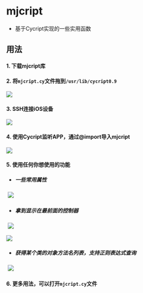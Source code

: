 # mjcript
- 基于Cycript实现的一些实用函数

## 用法
#### 1. 下载mjcript库
#### 2. 将`mjcript.cy`文件拖到`/usr/lib/cycript0.9`

![](https://images2017.cnblogs.com/blog/497279/201801/497279-20180117142349849-1266707786.png)

#### 3. SSH连接iOS设备

![](https://images2017.cnblogs.com/blog/497279/201801/497279-20180117144237631-1432220935.png)

#### 4. 使用Cycript监听APP，通过@import导入mjcript

![](https://images2017.cnblogs.com/blog/497279/201801/497279-20180117144247146-1584055320.png)

#### 5. 使用任何你想使用的功能
- ##### 一些常用属性
  ![](https://images2017.cnblogs.com/blog/497279/201801/497279-20180117144250849-72214772.png)

- ##### 拿到显示在最前面的控制器
  ![](https://images2017.cnblogs.com/blog/497279/201801/497279-20180117144258318-1930699920.png)

  ![](https://images2017.cnblogs.com/blog/497279/201801/497279-20180117150028068-883074678.png)

- ##### 获得某个类的对象方法名列表，支持正则表达式查询
  ![](https://images2017.cnblogs.com/blog/497279/201801/497279-20180117144357881-1750181543.png)

#### 6. 更多用法，可以打开`mjcript.cy`文件
